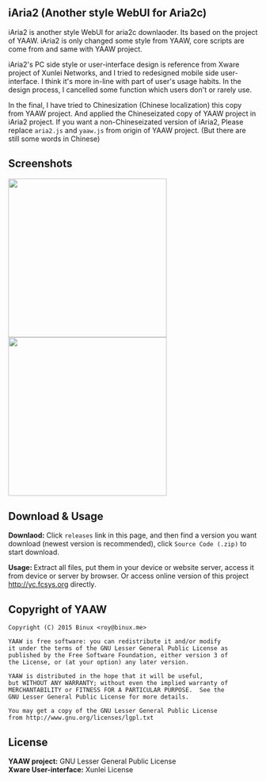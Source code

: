 ## iAria2 (Another style WebUI for Aria2c)
iAria2 is another style WebUI for aria2c downlaoder. Its based on the project of YAAW. iAria2 is only changed some style from YAAW, core scripts are come from and same with YAAW project.

iAria2's PC side style or user-interface design is reference from Xware project of Xunlei Networks, and I tried to redesigned mobile side user-interface. I think it's more in-line with part of user's usage habits. In the design process, I cancelled some function which users don't or rarely use.

In the final, I have tried to Chinesization (Chinese localization) this copy from YAAW project. And applied the Chineseizated copy of YAAW project in iAria2 project. If you want a non-Chineseizated version of iAria2, Please replace `aria2.js` and `yaaw.js` from origin of YAAW project. (But there are still some words in Chinese)

## Screenshots
<img src="https://i.imgsafe.org/1545f70.jpg" height="320px"/>
<img src="https://i.imgsafe.org/17599f8.jpg" height="320px"/>

## Download & Usage
<b>Downlaod:</b> Click `releases` link in this page, and then find a version you want download (newest version is recommended), click `Source Code (.zip)` to start download.

<b>Usage: </b> Extract all files, put them in your device or website server, access it from device or server by browser. Or access online version of this project http://yc.fcsys.org directly.

## Copyright of YAAW
```
Copyright (C) 2015 Binux <roy@binux.me>

YAAW is free software: you can redistribute it and/or modify
it under the terms of the GNU Lesser General Public License as
published by the Free Software Foundation, either version 3 of
the License, or (at your option) any later version.

YAAW is distributed in the hope that it will be useful,
but WITHOUT ANY WARRANTY; without even the implied warranty of
MERCHANTABILITY or FITNESS FOR A PARTICULAR PURPOSE.  See the
GNU Lesser General Public License for more details.

You may get a copy of the GNU Lesser General Public License
from http://www.gnu.org/licenses/lgpl.txt
```

## License
<b>YAAW project:</b> GNU Lesser General Public License<br/>
<b>Xware User-interface:</b> Xunlei License
